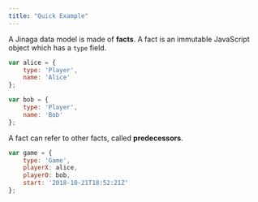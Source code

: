```yaml
---
title: "Quick Example"
---
```


A Jinaga data model is made of **facts**.
A fact is an immutable JavaScript object which has a `type` field.

```JavaScript
var alice = {
    type: 'Player',
    name: 'Alice'
};

var bob = {
    type: 'Player',
    name: 'Bob'
};
```

A fact can refer to other facts, called **predecessors**.

```JavaScript
var game = {
    type: 'Game',
    playerX: alice,
    playerO: bob,
    start: '2018-10-21T18:52:21Z'
};
```

